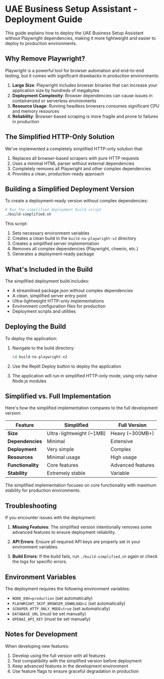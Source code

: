 # UAE Business Setup Assistant - Deployment Guide

This guide explains how to deploy the UAE Business Setup Assistant without Playwright dependencies, making it more lightweight and easier to deploy to production environments.

## Why Remove Playwright?

Playwright is a powerful tool for browser automation and end-to-end testing, but it comes with significant drawbacks in production environments:

1. **Large Size**: Playwright includes browser binaries that can increase your application size by hundreds of megabytes
2. **Deployment Complexity**: Browser dependencies can cause issues in containerized or serverless environments
3. **Resource Usage**: Running headless browsers consumes significant CPU and memory resources
4. **Reliability**: Browser-based scraping is more fragile and prone to failures in production

## The Simplified HTTP-Only Solution

We've implemented a completely simplified HTTP-only solution that:

1. Replaces all browser-based scrapers with pure HTTP requests
2. Uses a minimal HTML parser without external dependencies
3. Completely removes all Playwright and other complex dependencies
4. Provides a clean, production-ready approach

## Building a Simplified Deployment Version

To create a deployment-ready version without complex dependencies:

```bash
# Run the simplified deployment build script
./build-simplified.sh
```

This script:
1. Sets necessary environment variables
2. Creates a clean build in the `build-no-playwright-v2` directory
3. Creates a simplified server implementation
4. Removes all complex dependencies (Playwright, cheerio, etc.)
5. Generates a deployment-ready package

## What's Included in the Build

The simplified deployment build includes:

- A streamlined package.json without complex dependencies
- A clean, simplified server entry point
- Ultra-lightweight HTTP-only implementations
- Environment configuration files for production
- Deployment scripts and utilities

## Deploying the Build

To deploy the application:

1. Navigate to the build directory:
   ```bash
   cd build-no-playwright-v2
   ```

2. Use the Replit Deploy button to deploy the application

3. The application will run in simplified HTTP-only mode, using only native Node.js modules

## Simplified vs. Full Implementation

Here's how the simplified implementation compares to the full development version:

| Feature | Simplified | Full Version |
|---------|-----------|--------------|
| **Size** | Ultra-lightweight (~1MB) | Heavy (~300MB+) |
| **Dependencies** | Minimal | Extensive |
| **Deployment** | Very simple | Complex |
| **Resources** | Minimal usage | High usage |
| **Functionality** | Core features | Advanced features |
| **Stability** | Extremely stable | Variable |

The simplified implementation focuses on core functionality with maximum stability for production environments.

## Troubleshooting

If you encounter issues with the deployment:

1. **Missing Features**: The simplified version intentionally removes some advanced features to ensure deployment reliability.

2. **API Errors**: Ensure all required API keys are properly set in your environment variables.

3. **Build Errors**: If the build fails, run `./build-simplified.sh` again or check the logs for specific errors.

## Environment Variables

The deployment requires the following environment variables:

- `NODE_ENV=production` (set automatically)
- `PLAYWRIGHT_SKIP_BROWSER_DOWNLOAD=1` (set automatically)
- `SCRAPER_HTTP_ONLY_MODE=true` (set automatically)
- `DATABASE_URL` (must be set manually)
- `OPENAI_API_KEY` (must be set manually)

## Notes for Development

When developing new features:

1. Develop using the full version with all features
2. Test compatibility with the simplified version before deployment
3. Keep advanced features in the development environment
4. Use feature flags to ensure graceful degradation in production